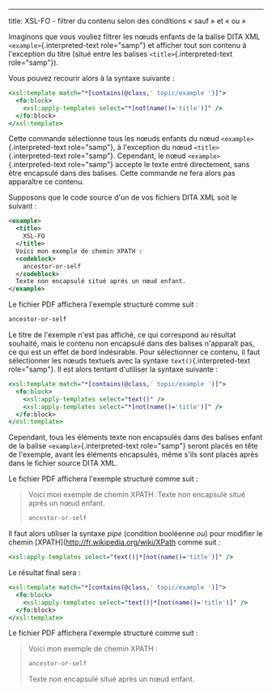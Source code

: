 ---
title: XSL-FO - filtrer du contenu selon des conditions « sauf » et « ou »

Imaginons que vous vouliez filtrer les nœuds enfants de la balise DITA
XML `<example>`{.interpreted-text role="samp"} et afficher tout son
contenu à l\'exception du titre (situé entre les balises
`<title>`{.interpreted-text role="samp"}).

Vous pouvez recourir alors à la syntaxe suivante :

``` xslt
<xsl:template match="*[contains(@class,' topic/example ')]">
  <fo:block>
    <xsl:apply-templates select="*[not(name()='title')]" />
  </fo:block>
</xsl:template>
```

Cette commande sélectionne tous les nœuds enfants du nœud
`<example>`{.interpreted-text role="samp"}, à l\'exception du nœud
`<title>`{.interpreted-text role="samp"}. Cependant, le nœud
`<example>`{.interpreted-text role="samp"} accepte le texte entré
directement, sans être encapsulé dans des balises. Cette commande ne
fera alors pas apparaître ce contenu.

Supposons que le code source d\'un de vos fichiers DITA XML soit le
suivant :

``` xml
<example>
  <title>
    XSL-FO
  </title>
  Voici mon exemple de chemin XPATH :
  <codeblock>
    ancestor-or-self
  </codeblock>
  Texte non encapsulé situé après un nœud enfant.
</example>
```

Le fichier PDF affichera l\'exemple structuré comme suit :

``` xslt
ancestor-or-self
```

Le titre de l\'exemple n\'est pas affiché, ce qui correspond au résultat
souhaité, mais le contenu non encapsulé dans des balises n\'apparaît
pas, ce qui est un effet de bord indésirable. Pour sélectionner ce
contenu, il faut sélectionner les nœuds textuels avec la syntaxe
`text()`{.interpreted-text role="samp"}. Il est alors tentant
d\'utiliser la syntaxe suivante :

``` xslt
<xsl:template match="*[contains(@class,' topic/example ')]">
  <fo:block>
    <xsl:apply-templates select="text()" />
    <xsl:apply-templates select="*[not(name()='title')]" />
  </fo:block>
</xsl:template>
```

Cependant, tous les éléments texte non encapsulés dans des balises
enfant de la balise `<example>`{.interpreted-text role="samp"} seront
placés en tête de l\'exemple, avant les éléments encapsulés, même s\'ils
sont placés après dans le fichier source DITA XML.

Le fichier PDF affichera l\'exemple structuré comme suit :

> Voici mon exemple de chemin XPATH :Texte non encapsulé situé après un
> nœud enfant.
>
> ``` xslt
> ancestor-or-self
> ```

Il faut alors utiliser la syntaxe *pipe* (condition booléenne *ou*) pour
modifier le chemin \[XPATH\](<http://fr.wikipedia.org/wiki/XPath> comme
suit :

``` xslt
<xsl:apply-templates select="text()|*[not(name()='title')]" />
```

Le résultat final sera :

``` xslt
<xsl:template match="*[contains(@class,' topic/example ')]">
  <fo:block>
    <xsl:apply-templates select="text()|*[not(name()='title')]" />
  </fo:block>
</xsl:template>
```

Le fichier PDF affichera l\'exemple structuré comme suit :

> Voici mon exemple de chemin XPATH :
>
> ``` xslt
> ancestor-or-self
> ```
>
> Texte non encapsulé situé après un nœud enfant.

